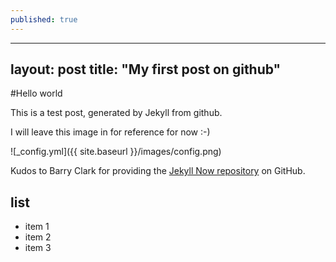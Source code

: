 ```yaml
---
published: true
---
```

---
layout: post
title:  "My first post on github"
---

#Hello world

This is a test post, generated by Jekyll from github.

I will leave this image in for reference for now :-)

![_config.yml]({{ site.baseurl }}/images/config.png)

Kudos to Barry Clark for providing the [Jekyll Now repository](https://github.com/barryclark/jekyll-now) on GitHub.

## list
- item 1
- item 2
- item 3
